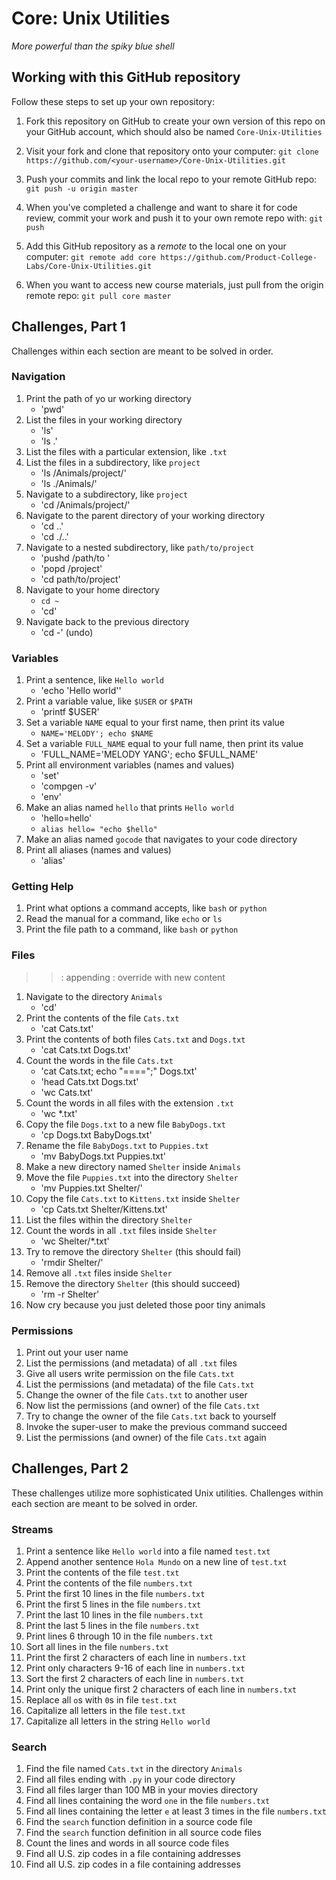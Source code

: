# Core: Unix Utilities

_More powerful than the spiky blue shell_

## Working with this GitHub repository

Follow these steps to set up your own repository:

1. Fork this repository on GitHub to create your own version of this repo on your GitHub account, which should also be named `Core-Unix-Utilities`

1. Visit your fork and clone that repository onto your computer:
`git clone https://github.com/<your-username>/Core-Unix-Utilities.git`

1. Push your commits and link the local repo to your remote GitHub repo:
`git push -u origin master`

1. When you've completed a challenge and want to share it for code review, commit your work and push it to your own remote repo with:
`git push`

1. Add this GitHub repository as a _remote_ to the local one on your computer:
`git remote add core https://github.com/Product-College-Labs/Core-Unix-Utilities.git`

1. When you want to access new course materials, just pull from the origin remote repo:
`git pull core master`

## Challenges, Part 1

Challenges within each section are meant to be solved in order.

### Navigation

1.  Print the path of yo
ur working directory
    - 'pwd'
1.  List the files in your working directory
    - 'ls'
    - 'ls .'
1.  List the files with a particular extension, like `.txt`
    <!-- - 'ls *.txt ' -->
1.  List the files in a subdirectory, like `project`
    - 'ls /Animals/project/'
    - 'ls ./Animals/'
1.  Navigate to a subdirectory, like `project`
    - 'cd /Animals/project/'
1.  Navigate to the parent directory of your working directory
    - 'cd ..'
    - 'cd ./..'
1.  Navigate to a nested subdirectory, like `path/to/project`
    - 'pushd /path/to '
    - 'popd /project'
    - 'cd path/to/project'
1.  Navigate to your home directory
    - `cd ~`
    - 'cd'
1.  Navigate back to the previous directory
    - 'cd -' (undo)

### Variables

1.  Print a sentence, like `Hello world`
    - 'echo 'Hello world''
1.  Print a variable value, like `$USER` or `$PATH`
    - 'printf $USER'
1.  Set a variable `NAME` equal to your first name, then print its value
    - `NAME='MELODY'; echo $NAME`
1.  Set a variable `FULL_NAME` equal to your full name, then print its value
    - 'FULL_NAME='MELODY YANG'; echo $FULL_NAME'
1.  Print all environment variables (names and values)
    - 'set'
    - 'compgen -v'
    - 'env'
1.  Make an alias named `hello` that prints `Hello world`
    - 'hello=hello'
    - `alias hello= "echo $hello"`
1.  Make an alias named `gocode` that navigates to your code directory
1.  Print all aliases (names and values)
    - 'alias'

### Getting Help

1.  Print what options a command accepts, like `bash` or `python`
1.  Read the manual for a command, like `echo` or `ls`
1.  Print the file path to a command, like `bash` or `python`

### Files
>> : appending
> : override with new content

1.  Navigate to the directory `Animals`
    - 'cd'
1.  Print the contents of the file `Cats.txt`
    - 'cat Cats.txt'
1.  Print the contents of both files `Cats.txt` and `Dogs.txt`
    - 'cat Cats.txt Dogs.txt'
1.  Count the words in the file `Cats.txt`
    - 'cat Cats.txt; echo "====";" Dogs.txt'
    - 'head Cats.txt Dogs.txt'
    - 'wc Cats.txt'
1.  Count the words in all files with the extension `.txt`
    - 'wc *.txt'
1.  Copy the file `Dogs.txt` to a new file `BabyDogs.txt`
    - 'cp Dogs.txt BabyDogs.txt'
1.  Rename the file `BabyDogs.txt` to `Puppies.txt`
    - 'mv BabyDogs.txt Puppies.txt'
1.  Make a new directory named `Shelter` inside `Animals`
1.  Move the file `Puppies.txt` into the directory `Shelter`
    - 'mv Puppies.txt Shelter/'
1.  Copy the file `Cats.txt` to `Kittens.txt` inside `Shelter`
    - 'cp Cats.txt Shelter/Kittens.txt'
1.  List the files within the directory `Shelter`
1.  Count the words in all `.txt` files inside `Shelter`
    - 'wc Shelter/*.txt'
1.  Try to remove the directory `Shelter` (this should fail)
    - 'rmdir Shelter/'
1.  Remove all `.txt` files inside `Shelter`
1.  Remove the directory `Shelter` (this should succeed)
    - 'rm -r Shelter'
1.  Now cry because you just deleted those poor tiny animals

### Permissions

1.  Print out your user name
1.  List the permissions (and metadata) of all `.txt` files
1.  Give all users write permission on the file `Cats.txt`
1.  List the permissions (and metadata) of the file `Cats.txt`
1.  Change the owner of the file `Cats.txt` to another user
1.  Now list the permissions (and owner) of the file `Cats.txt`
1.  Try to change the owner of the file `Cats.txt` back to yourself
1.  Invoke the super-user to make the previous command succeed
1.  List the permissions (and owner) of the file `Cats.txt` again


## Challenges, Part 2

These challenges utilize more sophisticated Unix utilities.
Challenges within each section are meant to be solved in order.

### Streams

1.  Print a sentence like `Hello world` into a file named `test.txt`
1.  Append another sentence `Hola Mundo` on a new line of `test.txt`
1.  Print the contents of the file `test.txt`
1.  Print the contents of the file `numbers.txt`
1.  Print the first 10 lines in the file `numbers.txt`
1.  Print the first 5 lines in the file `numbers.txt`
1.  Print the last 10 lines in the file `numbers.txt`
1.  Print the last 5 lines in the file `numbers.txt`
1.  Print lines 6 through 10 in the file `numbers.txt`
1.  Sort all lines in the file `numbers.txt`
1.  Print the first 2 characters of each line in `numbers.txt`
1.  Print only characters 9-16 of each line in `numbers.txt`
1.  Sort the first 2 characters of each line in `numbers.txt`
1.  Print only the unique first 2 characters of each line in `numbers.txt`
1.  Replace all `o`s with `0`s in file `test.txt`
1.  Capitalize all letters in the file `test.txt`
1.  Capitalize all letters in the string `Hello world`

### Search

1.  Find the file named `Cats.txt` in the directory `Animals`
1.  Find all files ending with `.py` in your code directory
1.  Find all files larger than 100 MB in your movies directory
1.  Find all lines containing the word `one` in the file `numbers.txt`
1.  Find all lines containing the letter `e` at least 3 times in the file `numbers.txt`
1.  Find the `search` function definition in a source code file
1.  Find the `search` function definition in all source code files
1.  Count the lines and words in all source code files
1.  Find all U.S. zip codes in a file containing addresses
1.  Find all U.S. zip codes in a file containing addresses
